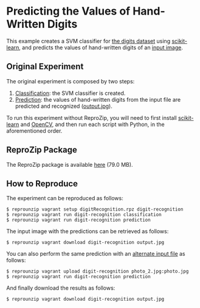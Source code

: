 Predicting the Values of Hand-Written Digits
============================================

This example creates a SVM classifier for [the digits dataset](http://archive.ics.uci.edu/ml/datasets/Pen-Based+Recognition+of+Handwritten+Digits) using [scikit-learn](http://scikit-learn.org/), and predicts the values of hand-written digits of an [input image](photo.jpg).

Original Experiment
-------------------

The original experiment is composed by two steps:

1. [Classification](generateClassifier.py): the SVM classifier is created.
1. [Prediction](performRecognition.py): the values of hand-written digits from the input file are predicted and recognized ([output.jpg](output.jpg)).

To run this experiment without ReproZip, you will need to first install [scikit-learn](http://scikit-learn.org/) and [OpenCV](http://opencv.org/), and then run each script with Python, in the aforementioned order.

ReproZip Package
----------------

The ReproZip package is available [here](https://nyu.box.com/s/ye7atjuxb64ueylvmin09kwsryw729v4) (79.0 MB).

How to Reproduce
----------------

The experiment can be reproduced as follows:

    $ reprounzip vagrant setup digitRecognition.rpz digit-recognition
    $ reprounzip vagrant run digit-recognition classification
    $ reprounzip vagrant run digit-recognition prediction
    
The input image with the predictions can be retrieved as follows:

    $ reprounzip vagrant download digit-recognition output.jpg
    
You can also perform the same prediction with an [alternate input file](photo_2.jpg) as follows:

    $ reprounzip vagrant upload digit-recognition photo_2.jpg:photo.jpg
    $ reprounzip vagrant run digit-recognition prediction
    
And finally download the results as follows:

    $ reprounzip vagrant download digit-recognition output.jpg